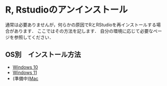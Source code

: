 # R, Rstudioのアンインストール

通常は必要ありませんが，何らかの原因でRとRStudioを再インストールする場合があります．
ここではその方法を記します．
自分の環境に応じて必要なページを参照してください．


## OS別　インストール方法

- [Windows 10](./windows10.md)
- [Windows 11](./windows11.md)
- (準備中)[Mac](./macos.md)

